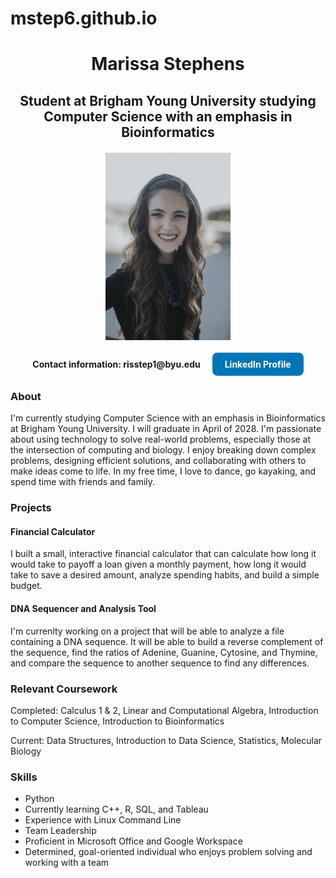 # mstep6.github.io

<html>
  <head>
    <title>My Personal Website</title>
  </head>
  <body>
    <h1 style="text-align: center;">Marissa Stephens</h1>
    <h2 style="text-align: center;">Student at Brigham Young University studying Computer Science with an emphasis in Bioinformatics</h2> 
    <img src="Marissa Stephens-0018.jpg" width = "200" style="display: block; margin: 20px auto;">
    <div style="text-align: center;">
  <span><strong>Contact information: risstep1@byu.edu</strong></span>
  <a href="https://www.linkedin.com/in/marissa-stephens" 
     target="_blank"
     style="display: inline-block;
            background-color: #0077b5;
            color: white;
            padding: 10px 20px;
            text-decoration: none;
            border-radius: 8px;
            font-weight: bold;
            margin-left: 15px;">
    LinkedIn Profile
  </a>
</div>
<h3>About</h3>
<p>I'm currently studying Computer Science with an emphasis in Bioinformatics at Brigham Young University. I will graduate in April of 2028. I'm passionate about using technology to solve real-world problems, especially those at the intersection of computing and biology. I enjoy breaking down complex problems, designing efficient solutions, and collaborating with others to make ideas come to life. In my free time, I love to dance, go kayaking, and spend time with friends and family. </p>
<h3>Projects</h3>
      <h4>Financial Calculator</h4>
      <p>I built a small, interactive financial calculator that can calculate how long it would take to payoff a loan given a monthly payment, how long it would take to save a desired amount, analyze spending habits, and build a simple budget.</p>
      <h4>DNA Sequencer and Analysis Tool</h4>
      <p>I'm currenlty working on a project that will be able to analyze a file containing a DNA sequence. It will be able to build a reverse complement of the sequence, find the ratios of Adenine, Guanine, Cytosine, and Thymine, and compare the sequence to another sequence to find any differences.</p>
    <h3>Relevant Coursework</h3>
    <p>Completed: Calculus 1 & 2, Linear and Computational Algebra, Introduction to Computer Science, Introduction to Bioinformatics</p>
    <p>Current: Data Structures, Introduction to Data Science, Statistics, Molecular Biology</p>
    <h3>Skills</h3>
    <ul>
      <li>Python</li>
      <li>Currently learning C++, R, SQL, and Tableau</li>
      <li>Experience with Linux Command Line</li>
      <li>Team Leadership</li>
      <li>Proficient in Microsoft Office and Google Workspace</li>
      <li>Determined, goal-oriented individual who enjoys problem solving and working with a team</li>
    </ul>


  </body>
</html>

